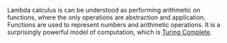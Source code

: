 

Lambda calculus is can be understood as performing arithmetic on functions, where the only operations are abstraction and application. Functions are used to represent numbers and arithmetic operations. It is a surprisingly powerful model of computation, which is [Turing Complete](https://en.wikipedia.org/wiki/Turing_completeness). 
